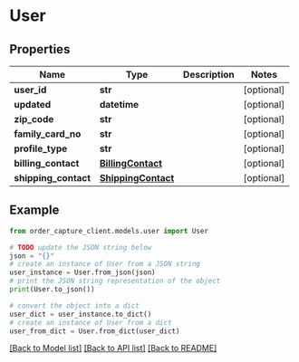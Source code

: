 # User


## Properties

Name | Type | Description | Notes
------------ | ------------- | ------------- | -------------
**user_id** | **str** |  | [optional] 
**updated** | **datetime** |  | [optional] 
**zip_code** | **str** |  | [optional] 
**family_card_no** | **str** |  | [optional] 
**profile_type** | **str** |  | [optional] 
**billing_contact** | [**BillingContact**](BillingContact.md) |  | [optional] 
**shipping_contact** | [**ShippingContact**](ShippingContact.md) |  | [optional] 

## Example

```python
from order_capture_client.models.user import User

# TODO update the JSON string below
json = "{}"
# create an instance of User from a JSON string
user_instance = User.from_json(json)
# print the JSON string representation of the object
print(User.to_json())

# convert the object into a dict
user_dict = user_instance.to_dict()
# create an instance of User from a dict
user_from_dict = User.from_dict(user_dict)
```
[[Back to Model list]](../README.md#documentation-for-models) [[Back to API list]](../README.md#documentation-for-api-endpoints) [[Back to README]](../README.md)


